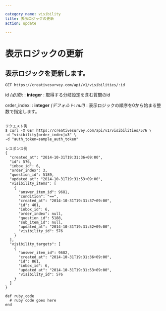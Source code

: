 ```yaml
---

category_name: visibility
title: 表示ロジックの更新
action: update

---
```


# 表示ロジックの更新

## 表示ロジックを更新します。

`GET https://creativesurvey.com/api/v1/visibilities/:id`

id _(必須)_:
: __integer__
: 取得する分岐設定を含む質問のid

order_index:
: __integer__ _(デフォルト: null)_
: 表示ロジックの順序を0から始まる整数で指定します。

~~~

リクエスト例
$ curl -X GET https://creativesurvey.com/api/v1/visibilities/576 \
-d "visibility[order_index]=3" \
-d "auth_token=sample_auth_token"

レスポンス例
{
  "created_at": "2014-10-31T19:31:36+09:00",
  "id": 576,
  "inbox_id": 6,
  "order_index": 3,
  "question_id": 5189,
  "updated_at": "2014-10-31T19:31:53+09:00",
  "visibility_items": [
    {
      "answer_item_id": 9681,
      "condition": "==",
      "created_at": "2014-10-31T19:31:37+09:00",
      "id": 401,
      "inbox_id": 6,
      "order_index": null,
      "question_id": 5188,
      "sub_item_id": null,
      "updated_at": "2014-10-31T19:31:52+09:00",
      "visibility_id": 576
    }
  ],
  "visibility_targets": [
    {
      "answer_item_id": 9682,
      "created_at": "2014-10-31T19:31:36+09:00",
      "id": 861,
      "inbox_id": 6,
      "updated_at": "2014-10-31T19:31:53+09:00",
      "visibility_id": 576
    }
  ]
}

~~~

~~~
def ruby_code
  # ruby code goes here
end
~~~

